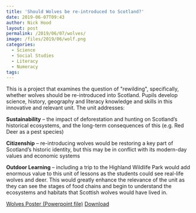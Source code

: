 ```yaml
---
title: 'Should Wolves be re-introduced to Scotland?'
date: 2019-06-07T09:43
author: Nick Hood
layout: post
permalink: /2019/06/07/wolves/
image: /files/2019/06/wolf.png
categories:
  - Science
  - Social Studies
  - Literacy
  - Numeracy
tags:
---
```


This is a project that examines the question of "rewilding", specifically, whether wolves should be re-introduced into Scotland. Pupils develop science, history, geography and literacy knowledge and skills in this innovative and relevant unit. The unit addresses:

**Sustainability** – the impact of deforestation and hunting on Scotland’s historical ecosystems, and the long-term consequences of this (e.g. Red Deer as a pest species)

**Citizenship** – re-introducing wolves would be restoring a key part of Scotland’s historic identity, but this may be in conflict with its modern-day values and economic systems

**Outdoor Learning** – including a trip to the Highland Wildlife Park would add enormous value to this unit of lessons as the students could see real-life wolves and deer. This would greatly enhance the relevance of the unit as they can see the stages of food chains and begin to understand the ecosystems and habitats that Scottish wolves would have lived in. 


<div class="wp-block-file"><a href="/files/2019/06/wolves.ppt">Wolves Poster (Powerpoint file)</a> <a href="/files/2019/06/wolves.ppt" class="btn btn-sm btn-default" download>Download</a></div>
